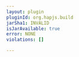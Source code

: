 ```yaml
---
layout: plugin
pluginId: org.hapjs.build
jarSha1: INVALID
isJarAvailable: true
error: NONE
violations: []

---
```


